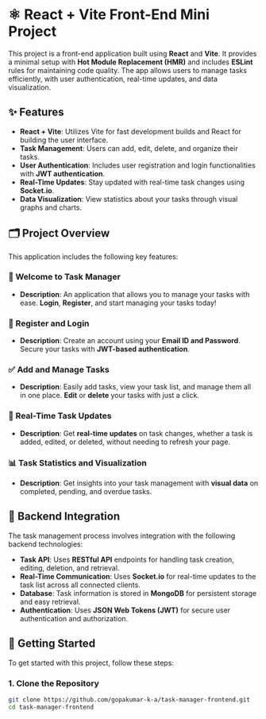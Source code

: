 # ⚛️ React + Vite Front-End Mini Project

This project is a front-end application built using **React** and **Vite**. It provides a minimal setup with **Hot Module Replacement (HMR)** and includes **ESLint** rules for maintaining code quality. The app allows users to manage tasks efficiently, with user authentication, real-time updates, and data visualization.

## ✨ Features

- **React + Vite**: Utilizes Vite for fast development builds and React for building the user interface.
- **Task Management**: Users can add, edit, delete, and organize their tasks.
- **User Authentication**: Includes user registration and login functionalities with **JWT authentication**.
- **Real-Time Updates**: Stay updated with real-time task changes using **Socket.io**.
- **Data Visualization**: View statistics about your tasks through visual graphs and charts.

## 🗂️ Project Overview

This application includes the following key features:

### 🎉 Welcome to Task Manager
- **Description**: An application that allows you to manage your tasks with ease. **Login**, **Register**, and start managing your tasks today!

### 🔑 Register and Login
- **Description**: Create an account using your **Email ID and Password**. Secure your tasks with **JWT-based authentication**.

### ✅ Add and Manage Tasks
- **Description**: Easily add tasks, view your task list, and manage them all in one place. **Edit** or **delete** your tasks with just a click.

### 🔄 Real-Time Task Updates
- **Description**: Get **real-time updates** on task changes, whether a task is added, edited, or deleted, without needing to refresh your page.

### 📊 Task Statistics and Visualization
- **Description**: Get insights into your task management with **visual data** on completed, pending, and overdue tasks.

## 🔌 Backend Integration

The task management process involves integration with the following backend technologies:

- **Task API**: Uses **RESTful API** endpoints for handling task creation, editing, deletion, and retrieval.
- **Real-Time Communication**: Uses **Socket.io** for real-time updates to the task list across all connected clients.
- **Database**: Task information is stored in **MongoDB** for persistent storage and easy retrieval.
- **Authentication**: Uses **JSON Web Tokens (JWT)** for secure user authentication and authorization.

## 🚀 Getting Started

To get started with this project, follow these steps:

### 1. Clone the Repository

```bash
git clone https://github.com/gopakumar-k-a/task-manager-frontend.git
cd task-manager-frontend
